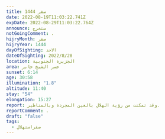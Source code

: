 ```yaml
---
title: صفر 1444
date: 2022-08-19T11:03:22.741Z
expDate: 2022-08-29T11:03:22.764Z
announce: ستخرج
notGoingComment: .
hijryMonth: صفر
hijryYear: 1444
dayOfSighting: الاحد
dateOfSighting: 2022/8/28
location: الجزيرة الجنوبية
area: جسر الشيخ جابر
sunset: 6:14
age: 30:58
illumination: "1.8"
altitude: 11:40
stay: "54"
elongation: 15:27
report: وقد تمكنت من رؤية الهلال بالعين المجردة وبالمناظير.
reportComment: .
draft: "false"
tags:
  - صفراستهلال
---
```

